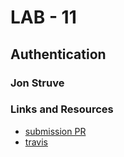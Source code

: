# LAB - 11 

## Authentication

### Jon Struve

### Links and Resources
* [submission PR](https://github.com/DeltaV401/401-lab-11/pull/1)
* [travis](https://travis-ci.com/DeltaV401/401-lab-11/builds/129773138)